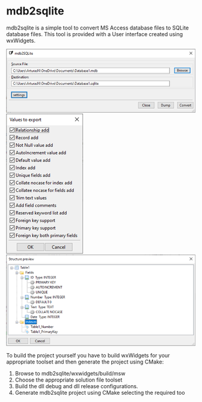 # mdb2sqlite
mdb2sqlite is a simple tool to convert MS Access database files to SQLite database files.
This tool is provided with a User interface created using wxWidgets.

![Alt text](img/start-window.png)
<br/>
![Alt text](img/configuration-window.png)
![Alt text](img/structure-preview-window.png)

To build the project yourself you have to build wxWidgets for your appropriate toolset and then generate the project using CMake:

1) Browse to mdb2sqlite/wxwidgets/build/msw 
2) Choose the appropriate solution file toolset
3) Build the dll debug and dll release configurations.
4) Generate mdb2sqlite project using CMake selecting the required too
